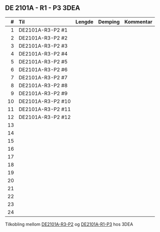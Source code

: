 ## DE 2101A - R1 - P3   3DEA

|  #  |        Til       |Lengde|Demping|Kommentar|
|----:|:-----------------|-----:|------:|:--------|
|    1|DE2101A-R3-P2 #1  |      |       |         |
|    2|DE2101A-R3-P2 #2  |      |       |         |
|    3|DE2101A-R3-P2 #3  |      |       |         |
|    4|DE2101A-R3-P2 #4  |      |       |         |
|    5|DE2101A-R3-P2 #5  |      |       |         |
|    6|DE2101A-R3-P2 #6  |      |       |         |
|    7|DE2101A-R3-P2 #7  |      |       |         |
|    8|DE2101A-R3-P2 #8  |      |       |         |
|    9|DE2101A-R3-P2 #9  |      |       |         |
|   10|DE2101A-R3-P2 #10 |      |       |         |
|   11|DE2101A-R3-P2 #11 |      |       |         |
|   12|DE2101A-R3-P2 #12 |      |       |         |
|   13|                  |      |       |         |
|   14|                  |      |       |         |
|   15|                  |      |       |         |
|   16|                  |      |       |         |
|   17|                  |      |       |         |
|   18|                  |      |       |         |
|   19|                  |      |       |         |
|   20|                  |      |       |         |
|   21|                  |      |       |         |
|   22|                  |      |       |         |
|   23|                  |      |       |         |
|   24|                  |      |       |         |

Tilkobling mellom [DE2101A-R3-P2](Panels/DE2101A-R3-P2.md) og [DE2101A-R1-P3](Panels/DE2101A-R1-P3.md) hos 3DEA